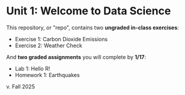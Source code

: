 # Unit 1: Welcome to Data Science 

This repository, or "repo", contains two **ungraded in-class exercises**:

  - Exercise 1: Carbon Dioxide Emissions
  - Exercise 2: Weather Check

And **two graded assignments** you will complete by **1/17**:
  - Lab 1: Hello R!
  - Homework 1: Earthquakes

v. Fall 2025
